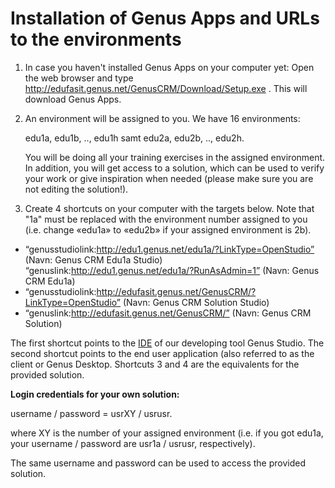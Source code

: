 # Installation of Genus Apps and URLs to the environments

1.	In case you haven't installed Genus Apps on your computer yet: Open the web browser and type http://edufasit.genus.net/GenusCRM/Download/Setup.exe . This will download Genus Apps.
2.	An environment will be assigned to you. We have 16 environments: 
    
    edu1a, edu1b, .., edu1h samt edu2a, edu2b, .., edu2h. 
    
	You will be doing all your training exercises in the assigned environment. In addition, you will get access to a solution, which can be used to verify your work or give inspiration when needed (please make sure you are not editing the solution!).
3.	Create 4 shortcuts on your computer with the targets below. Note that "1a" must be replaced with the environment number assigned to you (i.e. change «edu1a» to «edu2b» if your assigned environment is 2b).
  * “genusstudiolink:http://edu1.genus.net/edu1a/?LinkType=OpenStudio” 
(Navn: Genus CRM Edu1a Studio)
 “genuslink:http://edu1.genus.net/edu1a/?RunAsAdmin=1” 
(Navn: Genus CRM Edu1a)
  * “genusstudiolink:http://edufasit.genus.net/GenusCRM/?LinkType=OpenStudio” 
(Navn: Genus CRM Solution Studio)
  * “genuslink:http://edufasit.genus.net/GenusCRM/” 
(Navn: Genus CRM Solution)

The first shortcut points to the [IDE](https://en.wikipedia.org/wiki/Integrated_development_environment) of our developing tool Genus Studio. The second shortcut points to the end user application (also referred to as the client or Genus Desktop. Shortcuts 3 and 4 are the equivalents for the provided solution.

**Login credentials for your own solution:**

username / password = usrXY / usrusr.

where XY is the number of your assigned environment (i.e. if you got edu1a, your username / password are usr1a / usrusr, respectively).

The same username and password can be used to access the provided solution.
